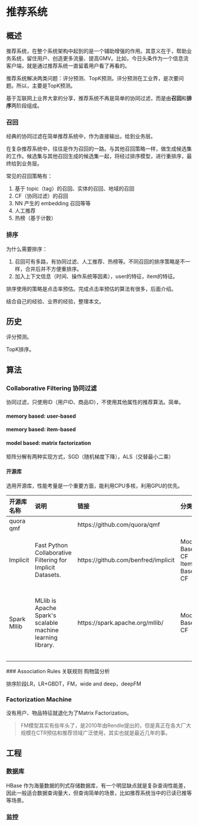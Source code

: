 # 推荐系统

## 概述

推荐系统，在整个系统架构中起到的是一个辅助增强的作用。其意义在于，帮助业务系统，留住用户、创造更多流量、提高GMV。比如，今日头条作为一个信息流客户端，就是通过推荐系统一直留着用户看了再看的。

推荐系统解决两类问题：评分预测、TopK预测。评分预测在工业界，是次要问题。所以，主要是TopK预测。

基于互联网上业界大拿的分享，推荐系统不再是简单的协同过滤，而是由**召回**和**排序**两阶段组成。

### 召回

经典的协同过滤在简单推荐系统中，作为直接输出，给到业务层。

在复杂推荐系统中，往往是作为召回的一路。与其他召回策略一样，做生成候选集的工作。候选集与其他召回生成的候选集一起，将经过排序模型，进行重排序，最终给到业务层。

常见的召回策略有：

1. 基于 topic（tag）的召回、实体的召回、地域的召回
2. CF（协同过滤）的召回
3. NN 产生的 embedding 召回等等
4. 人工推荐
5. 热榜（基于计数）

### 排序

为什么需要排序：

1. 召回可有多路，有协同过滤、人工推荐、热榜等。不同召回的排序策略是不一样，合并后并不方便重排序。
2. 加入上下文信息（时间、操作系统等因素），user的特征，item的特征。

排序使用的策略是点击率预估。完成点击率预估的算法有很多，后面介绍。

结合自己的经验、业界的经验，整理本文。

## 历史

评分预测。

TopK排序。

## 算法

### Collaborative Filtering 协同过滤

协同过滤，只使用ID（用户ID、商品ID），不使用其他属性的推荐算法。简单。

#### memory based: user-based

#### memory based: item-based

#### model based: matrix factorization

矩阵分解有两种实现方式，SGD（随机梯度下降），ALS（交替最小二乘）



#### 开源库

选用开源库，性能考量是一个重要方面，能利用CPU多核，利用GPU的优先。

<table>
  <thead>
    <tr>
      <th style="text-align:left">&#x5F00;&#x6E90;&#x5E93;&#x540D;&#x79F0;</th>
      <th style="text-align:left">&#x8BF4;&#x660E;</th>
      <th style="text-align:left">&#x94FE;&#x63A5;</th>
      <th style="text-align:left">&#x5206;&#x7C7B;</th>
      <th style="text-align:left">&#x4F18;&#x70B9;</th>
      <th style="text-align:left">&#x7F3A;&#x70B9;</th>
      <th style="text-align:left">&#x8BED;&#x8A00;</th>
      <th style="text-align:left">&#x5907;&#x6CE8;</th>
    </tr>
  </thead>
  <tbody>
    <tr>
      <td style="text-align:left">quora qmf</td>
      <td style="text-align:left"></td>
      <td style="text-align:left">https://github.com/quora/qmf</td>
      <td style="text-align:left"></td>
      <td style="text-align:left"></td>
      <td style="text-align:left"></td>
      <td style="text-align:left">C++</td>
      <td style="text-align:left"></td>
    </tr>
    <tr>
      <td style="text-align:left">Implicit</td>
      <td style="text-align:left">Fast Python Collaborative Filtering for Implicit Datasets.</td>
      <td style="text-align:left">https://github.com/benfred/implicit</td>
      <td style="text-align:left">Model-Based CF Item-Based CF</td>
      <td style="text-align:left">&#x5355;&#x673A;&#x591A;&#x6838;&#x3002;GPU&#x652F;&#x6301;&#x3002;</td>
      <td
      style="text-align:left"></td>
        <td style="text-align:left">C++/Python</td>
        <td style="text-align:left"></td>
    </tr>
    <tr>
      <td style="text-align:left">Spark Mllib</td>
      <td style="text-align:left">
        <p>MLlib is Apache Spark&apos;s scalable machine learning library.</p>
        <p></p>
      </td>
      <td style="text-align:left">https://spark.apache.org/mllib/</td>
      <td style="text-align:left">Model-Based CF</td>
      <td style="text-align:left">&#x5206;&#x5E03;&#x5F0F;&#xFF0C;&#x80FD;&#x5229;&#x7528;&#x591A;&#x6838;&#x591A;&#x673A;&#x3002;</td>
      <td
      style="text-align:left"></td>
        <td style="text-align:left">Python/Scala</td>
        <td style="text-align:left">
          <p>&#x4F7F;&#x7528;ALS&#x7B97;&#x6CD5;&#xFF0C;&#x652F;&#x6301;Implicit Feedback</p>
          <p>&#x5EFA;&#x8BAE;&#x751F;&#x4EA7;&#x4F7F;&#x7528;</p>
        </td>
    </tr>
    <tr>
      <td style="text-align:left"></td>
      <td style="text-align:left"></td>
      <td style="text-align:left"></td>
      <td style="text-align:left"></td>
      <td style="text-align:left"></td>
      <td style="text-align:left"></td>
      <td style="text-align:left"></td>
      <td style="text-align:left"></td>
    </tr>
  </tbody>
</table>### Association Rules 关联规则 购物篮分析



排序阶段LR，LR+GBDT，FM，wide and deep，deepFM

### Factorization Machine

没有用户、物品特征就退化为了Matrix Factorization。

> FM模型其实有些年头了，是2010年由Rendle提出的，但是真正在各大厂大规模在CTR预估和推荐领域广泛使用，其实也就是最近几年的事。

## 工程

### 数据库

HBase 作为海量数据的列式存储数据库，有一个明显缺点就是复杂查询性能差，因此一般适合数据查询量大，但查询简单的场景，比如推荐系统当中的已读已推等等场景。

### 监控



